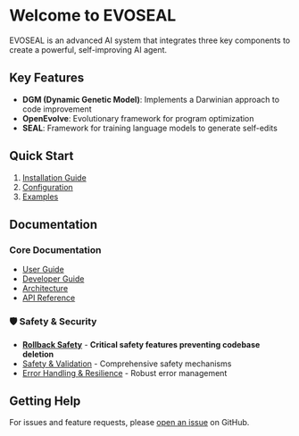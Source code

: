 # Welcome to EVOSEAL

EVOSEAL is an advanced AI system that integrates three key components to create a powerful, self-improving AI agent.

## Key Features

- **DGM (Dynamic Genetic Model)**: Implements a Darwinian approach to code improvement
- **OpenEvolve**: Evolutionary framework for program optimization
- **SEAL**: Framework for training language models to generate self-edits

## Quick Start

1. [Installation Guide](user/manual.md#installation)
2. [Configuration](CONFIGURATION.md)
3. [Examples](examples/quickstart.md)

## Documentation

### Core Documentation
- [User Guide](user/manual.md)
- [Developer Guide](guides/development.md)
- [Architecture](architecture/overview.md)
- [API Reference](api/index.md)

### 🛡️ Safety & Security
- [**Rollback Safety**](rollback_safety.md) - **Critical safety features preventing codebase deletion**
- [Safety & Validation](safety_validation.md) - Comprehensive safety mechanisms
- [Error Handling & Resilience](error_handling_resilience.md) - Robust error management

## Getting Help

For issues and feature requests, please [open an issue](https://github.com/SHA888/EVOSEAL/issues) on GitHub.
